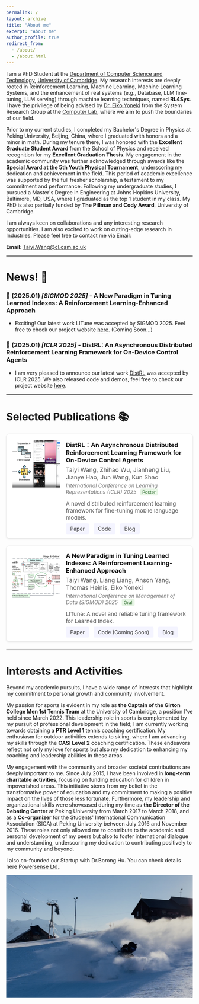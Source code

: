 ```yaml
---
permalink: /
layout: archive
title: "About me"
excerpt: "About me"
author_profile: true
redirect_from: 
  - /about/
  - /about.html
---
```



I am a PhD Student at the [Department of Computer Science and Technology](https://www.cst.cam.ac.uk/), [University of Cambridge](https://www.cam.ac.uk/). My research interests are deeply rooted in Reinforcement Learning, Machine Learning, Machine Learning Systems, and the enhancement of real systems (e.g., Database, LLM fine-tuning, LLM serving) through machine learning techniques, named **RL4Sys**. I have the privilege of being advised by [Dr. Eiko Yoneki](https://www.cl.cam.ac.uk/~ey204/) from the System Research Group at the [Computer Lab](https://www.cl.cam.ac.uk/directions/), where we aim to push the boundaries of our field. 

Prior to my current studies, I completed my Bachelor's Degree in Physics at Peking University, Beijing, China, where I graduated with honors and a minor in math. During my tenure there, I was honored with the **Excellent Graduate Student Award** from the School of Physics and received recognition for my **Excellent Graduation Thesis**. My engagement in the academic community was further acknowledged through awards like the **Special Award at the 5th Youth Physical Tournament**, underscoring my dedication and achievement in the field. This period of academic excellence was supported by the full fresher scholarship, a testament to my commitment and performance. Following my undergraduate studies, I pursued a Master's Degree in Engineering at Johns Hopkins University, Baltimore, MD, USA, where I graduated as the top 1 student in my class. My PhD is also partially funded by **The Pillman and Cody Award**, University of Cambridge.

I am always keen on collaborations and any interesting research opportunities. I am also excited to work on cutting-edge research in Industries. Please feel free to contact me via Email:

**Email:** [Taiyi.Wang@cl.cam.ac.uk](mailto:Taiyi.Wang@cl.cam.ac.uk)

<hr style="border-top: 2px solid #bbb;">

# News! 🚀

### 📍 (2025.01) *[SIGMOD 2025]* - A New Paradigm in Tuning Learned Indexes: A Reinforcement Learning-Enhanced Approach

  * Exciting! Our latest work LITune was accepted by SIGMOD 2025. Feel free to check our project website [here](). (Coming Soon...)

### 📍 (2025.01) *[ICLR 2025]* - DistRL: An Asynchronous Distributed Reinforcement Learning Framework for On-Device Control Agents

  * I am very pleased to announce our latest work [DistRL](https://arxiv.org/abs/2410.14803) was accepted by ICLR 2025. We also released code and demos, feel free to check our project website [here](https://ai-agents-2030.github.io/DistRL/).

<hr style="border-top: 2px solid #bbb;">

# Selected Publications 📚

<div style="
  display: flex;
  align-items: flex-start;
  background-color: #fff;
  border: 1px solid #eee;
  border-radius: 8px;
  padding: 16px;
  margin-bottom: 20px;
  box-shadow: 0 2px 4px rgba(0,0,0,0.1); 
">
  <!-- Left side: thumbnail -->
  <div style="width:128px; height:128px; flex-shrink: 0; background: #f0f0f0; border-radius: 4px; margin-right: 16px;">
    <img src="/images/distrl_thumbnail.png" alt="DistRL Paper thumbnail" style="width: 100%; height: 100%; object-fit: cover;" />
  </div>

  <!-- Right side: publication text/info -->
  <div style="flex: 1;">
    <!-- Title -->
    <h3 style="margin-top:0; margin-bottom:6px;">
      DistRL：An Asynchronous Distributed Reinforcement Learning Framework for On-Device Control Agents
    </h3>
    <!-- Authors -->
    <p style="margin:0; font-size: 16px; color: #555;">
      Taiyi Wang, Zhihao Wu, Jianheng Liu, Jianye Hao, Jun Wang, Kun Shao
    </p>
    <!-- Venue + Poster badge -->
    <p style="margin:4px 0 12px; color: #777;">
      <em>International Conference on Learning Representations (ICLR) 2025</em>
      <span style="display:inline-block; background-color:#e7f6e5; color:#2f6d2f; border-radius:4px; padding:2px 6px; margin-left:6px; font-size:0.85em;">
        Poster
      </span>
    </p>
    <!-- Description -->
    <p style="margin:0 0 12px; font-size: 15px; color: #555;">
      A novel distributed reinforcement learning framework for fine-tuning mobile language models.
    </p>
    <!-- Links -->
    <p style="margin:0;">
      <a href="https://ai-agents-2030.github.io/DistRL/static/documents/DistRL_arxiv.pdf" style="text-decoration:none; background:#f4f4ff; padding:6px 12px; border-radius:4px; font-size:14px; color:#333; margin-right:8px;">Paper</a>
      <a href="https://github.com/DistRL-lab/distrl-open" style="text-decoration:none; background:#f4f4ff; padding:6px 12px; border-radius:4px; font-size:14px; color:#333; margin-right:8px;">Code</a>
      <a href="https://ai-agents-2030.github.io/DistRL/" style="text-decoration:none; background:#f4f4ff; padding:6px 12px; border-radius:4px; font-size:14px; color:#333;">Blog</a>
    </p>
  </div>
</div>


<div style="
  display: flex;
  align-items: flex-start;
  background-color: #fff;
  border: 1px solid #eee;
  border-radius: 8px;
  padding: 16px;
  margin-bottom: 20px;
  box-shadow: 0 2px 4px rgba(0,0,0,0.1); 
">
  <!-- Left side: thumbnail -->
  <div style="width:128px; height:128px; flex-shrink: 0; background: #f0f0f0; border-radius: 4px; margin-right: 16px;">
    <img src="/images/LITune.png" alt="LITune Paper thumbnail" style="width: 100%; height: 100%; object-fit: cover;" />
  </div>

  <!-- Right side: publication text/info -->
  <div style="flex: 1;">
    <!-- Title -->
    <h3 style="margin-top:0; margin-bottom:6px;">
      A New Paradigm in Tuning Learned Indexes: A Reinforcement Learning-Enhanced Approach
    </h3>
    <!-- Authors -->
    <p style="margin:0; font-size: 16px; color: #555;">
      Taiyi Wang, Liang Liang, Anson Yang, Thomas Heinis, Eiko Yoneki
    </p>
    <!-- Venue + Oral badge -->
    <p style="margin:4px 0 12px; color: #777;">
      <em> International Conference on Management of Data (SIGMOD) 2025</em>
      <span style="display:inline-block; background-color:#e7f6e5; color:#2f6d2f; border-radius:4px; padding:2px 6px; margin-left:6px; font-size:0.85em;">
        Oral
      </span>
    </p>
    <!-- Description -->
    <p style="margin:0 0 12px; font-size: 15px; color: #555;">
      LITune: A novel and reliable tuning framework for Learned Index.
    </p>
    <!-- Links -->
    <p style="margin:0;">
      <a href="#" style="text-decoration:none; background:#f4f4ff; padding:6px 12px; border-radius:4px; font-size:14px; color:#333; margin-right:8px;">Paper</a>
      <a href="#" style="text-decoration:none; background:#f4f4ff; padding:6px 12px; border-radius:4px; font-size:14px; color:#333; margin-right:8px;">Code (Coming Soon)</a>
      <a href="#" style="text-decoration:none; background:#f4f4ff; padding:6px 12px; border-radius:4px; font-size:14px; color:#333;">Blog</a>
    </p>
  </div>
</div>

<hr style="border-top: 2px solid #bbb;">

# Interests and Activities

Beyond my academic pursuits, I have a wide range of interests that highlight my commitment to personal growth and community involvement. 

My passion for sports is evident in my role as **the Captain of the Girton College Men 1st Tennis Team** at the University of Cambridge, a position I've held since March 2022. This leadership role in sports is complemented by my pursuit of professional development in the field; I am currently working towards obtaining a **PTR Level 1** tennis coaching certification. My enthusiasm for outdoor activities extends to skiing, where I am advancing my skills through the **CASI Level 2** coaching certification. These endeavors reflect not only my love for sports but also my dedication to enhancing my coaching and leadership abilities in these areas.

My engagement with the community and broader societal contributions are deeply important to me. Since July 2015, I have been involved in **long-term charitable activities**, focusing on funding education for children in impoverished areas. This initiative stems from my belief in the transformative power of education and my commitment to making a positive impact on the lives of those less fortunate. Furthermore, my leadership and organizational skills were showcased during my time as **the Director of the Debating Center** at Peking University from March 2017 to March 2018, and as a **Co-organizer** for the Students' International Communication Association (SICA) at Peking University between July 2016 and November 2016. These roles not only allowed me to contribute to the academic and personal development of my peers but also to foster international dialogue and understanding, underscoring my dedication to contributing positively to my community and beyond.

I also co-founded our Startup with Dr.Borong Hu. You can check details here [Powersense Ltd.](https://kevinwty0107.github.io/Startup/).

![ski_png](https://github.com/Kevinwty0107/Kevinwty0107.github.io/raw/master/images/ski.png)
